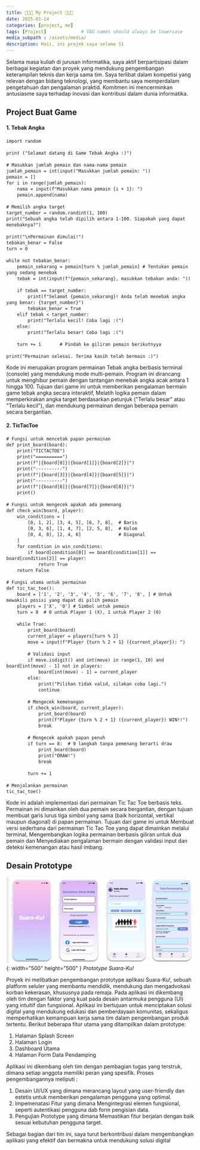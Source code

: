 ```yaml
---
title: 👩🏻‍💻 My Project 👩🏻‍💻
date: 2025-01-14 
categories: [project, me]
tags: [Project]             # TAG names should always be lowercase
media_subpath : /assets/media/
description: Haii, ini projek saya selama S1 
---
```


Selama masa kuliah di jurusan informatika, saya aktif berpartisipasi dalam berbagai kegiatan dan proyek yang mendukung pengembangan keterampilan teknis dan kerja sama tim. Saya terlibat dalam kompetisi yang relevan dengan bidang teknologi, yang membantu saya memperdalam pengetahuan dan pengalaman praktid. Komitmen ini mencerminkan antusiasme saya terhadap inovasi dan kontribusi dalam dunia informatika.

## Project Buat Game 
#### 1. Tebak Angka 

```
import random

print ("Selamat datang di Game Tebak Angka :)")

# Masukkan jumlah pemain dan nama-nama pemain
jumlah_pemain = int(input("Masukkan jumlah pemain: "))
pemain = []
for i in range(jumlah_pemain):
    nama = input(f"Masukkan nama pemain {i + 1}: ")
    pemain.append(nama)

# Memilih angka target
target_number = random.randint(1, 100)
print("Sebuah angka telah dipilih antara 1-100. Siapakah yang dapat menebaknya?")

print("\nPermainan dimulai!")
tebakan_benar = False
turn = 0

while not tebakan_benar:
    pemain_sekarang = pemain[turn % jumlah_pemain] # Tentukan pemain yang sedang menebak
    tebak = int(input(f"{pemain_sekarang}, masukkan tebakan anda: "))

    if tebak == target_number:
        print(f"Selamat {pemain_sekarang}! Anda telah menebak angka yang benar: {target_number}")
        tebakan_benar = True
    elif tebak < target_number:
        print("Terlalu kecil! Coba lagi :(")
    else:
        print("Terlalu besar! Coba lagi :(")
    
    turn += 1       # Pindah ke giliran pemain berikutnyya

print("Permainan selesai. Terima kasih telah bermain :)")
```

Kode ini merupakan program permainan Tebak angka berbasis terminal (console) yang mendukung mode multi-pemain. Program ini dirancang untuk menghibur pemain dengan tantangan menebak angka acak antara 1 hingga 100. Tujuan dari game ini untuk memberikan pengalaman bermain game tebak angka secara interaktif, Melatih logika pemain dalam memperkirakan angka target berdasarkan petunjuk  ("Terlalu besar" atau "Terlalu kecil"), dan mendukung permainan dengan beberapa pemain secara bergantian. 

#### 2. TicTacToe

```
# Fungsi untuk mencetak papan permainan
def print_board(board):
    print("TICTACTOE")
    print("==========")
    print(f"|{board[0]}|{board[1]}|{board[2]}|")
    print("----------")
    print(f"|{board[3]}|{board[4]}|{board[5]}|")
    print("----------")
    print(f"|{board[6]}|{board[7]}|{board[8]}|")
    print()

# Fungsi untuk mengecek apakah ada pemenang
def check_win(board, player):
    win_conditions = [
        [0, 1, 2], [3, 4, 5], [6, 7, 8],  # Baris
        [0, 3, 6], [1, 4, 7], [2, 5, 8],  # Kolom
        [0, 4, 8], [2, 4, 6]              # Diagonal
    ]
    for condition in win_conditions:
        if board[condition[0]] == board[condition[1]] == board[condition[2]] == player:
            return True
    return False

# Fungsi utama untuk permainan
def tic_tac_toe():
    board = ['1', '2', '3', '4', '5', '6', '7', '8', ] # Untuk mewakili posisi yang dapat di pilih pemain
    players = ['X', 'O'] # Simbol untuk pemain
    turn = 0  # 0 untuk Player 1 (X), 1 untuk Player 2 (O)

    while True:
        print_board(board)
        current_player = players[turn % 2] 
        move = input(f"Player {turn % 2 + 1} ({current_player}): ")
        
        # Validasi input
        if move.isdigit() and int(move) in range(1, 10) and board[int(move) - 1] not in players:
            board[int(move) - 1] = current_player
        else:
            print("Pilihan tidak valid, silakan coba lagi.")
            continue

        # Mengecek kemenangan
        if check_win(board, current_player):
            print_board(board)
            print(f"Player {turn % 2 + 1} ({current_player}) WIN!!")
            break

        # Mengecek apakah papan penuh
        if turn == 8:  # 9 langkah tanpa pemenang berarti draw
            print_board(board)
            print("DRAW!")
            break

        turn += 1

# Menjalankan permainan
tic_tac_toe()
```

Kode ini adalah implementasi dari permainan Tic Tac Toe berbasis teks. Permainan ini dimainkan oleh dua pemain secara bergantian, dengan tujuan membuat garis lurus tiga simbol yang sama (baik horizontal, vertikal maupun diagonal) di papan permainan. Tujuan dari game ini untuk Membuat versi sederhana dari permainan Tic Tac Toe yang dapat dimainkan melalui terminal, Mengembangkan logika permainan berbasis giliran untuk dua pemain dan Menyediakan pengalaman bermain dengan validasi input dan deteksi kemenangan atau hasil imbang.

## Desain Prototype 
![Foto 6](/Prototype.png){: width="500" height="500" }
_Prototype Suara-Ku!_

Proyek ini melibatkan pengembangan prototype aplikasi Suara-Ku!, sebuah platform seluler yang membantu mendidik, mendukung dan mengadvokasi korban kekerasan, khususnya pada remaja. Pada aplikasi ini dikembang oleh tim dengan faktor yang kuat pada desain antarmuka pengguna (UI) yang intuitif dan fungsional. Aplikasi ini bertujuan untuk menciptakan solusi digital yang mendukung edukasi dan pemberdayaan komunitas, sekaligus memperhatikan kemampuan kerja sama tim dalam pengembangan produk tertentu. Berikut beberapa fitur utama yang ditampilkan dalam prototype:
1. Halaman Splash Screen 
2. Halaman Login
3. Dashboard Utama 
4. Halaman Form Data Pendamping 

Aplikasi ini dikembang oleh tim dengan pembagian tugas yang terstruk, dimana setiap anggota memiliki peran yang spesifik. Proses pengembangannya meliputi : 
1. Desain UI/UX yang dimana merancang layout yang user-friendly dan estetis untuk memberikan pengalaman pengguna yang optimal.
2. Impemenatasi Fitur yang dimana Mengintegrasi elemen fungsional, seperti autentikasi pengguna dab form pengisian data.
3. Pengujian Prototype yang dimana Memastikan fitur berjalan dengan baik sesuai kebutuhan pengguna target.

Sebagai bagian dari tim ini, saya turut berkontribusi dalam mengembangkan aplikasi yang efektif dan bermakna untuk mendukung solusi digital
